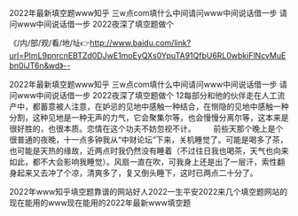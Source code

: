 2022年最新填空题www知乎
三w点com填什么中间请问www中间说话借一步
请问www中间说话借一步
2022夜深了填空题做个


《/内/部/观/看/地/址👉http://www.baidu.com/link?url=PImL9pnrcnEBTZd0DJwE1moEyQXs0YpuTA91QfbU6RL0wbkiFlNcvMuEbn0iJT6n&wd》--

2022年最新填空题www知乎
三w点com填什么中间请问www中间说话借一步
请问www中间说话借一步
2022夜深了填空题做个
12每部分和他的伙伴走在人工流产中，都蓄意被人注意，在妒忌的见地中感触一种结合，在恻隐的见地中感触一种分割，这种见地是一种无声的力气，它会聚集尔等，也会慢慢分离尔等，这本来是很好胜的，也很本质。恋情在这个功夫不妨忽视不计。
　　前些天那个晚上是个很普通的夜晚，十一点多钟我从“中财论坛”下来，关机睡觉了。可能是喝多了茶，也可能是天热的缘故，近两点时我仍然没有睡着（不过往日我也喝茶，天气也向来如此，都不大会影响我睡觉）。风扇一直在吹，可我身上还是出了一层汗，索性翻身起来又去冲了个凉，清爽多了，复又倒头睡下，这时已两点二十分了。





2022年www知乎填空题靠谱的网站好人2022一生平安2022来几个填空题网站的现在能用的www现在能用的2022年最新www填空题
